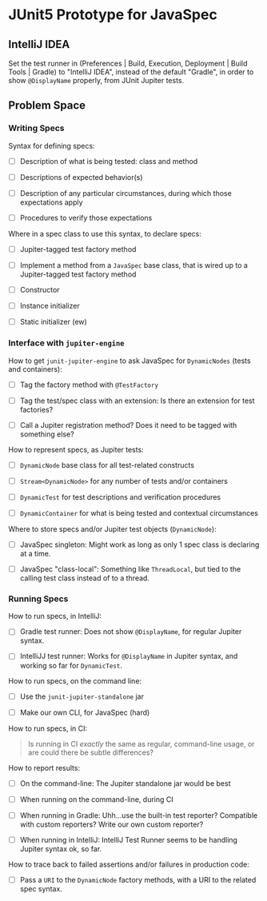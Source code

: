 # JUnit5 Prototype for JavaSpec

## IntelliJ IDEA

Set the test runner in (Preferences | Build, Execution, Deployment | Build Tools | Gradle) to "IntelliJ IDEA", instead
of the default "Gradle", in order to show `@DisplayName` properly, from JUnit Jupiter tests.


## Problem Space

### Writing Specs

Syntax for defining specs:

* [ ] Description of what is being tested: class and method
* [ ] Descriptions of expected behavior(s)
* [ ] Description of any particular circumstances, during which those expectations apply
* [ ] Procedures to verify those expectations


Where in a spec class to use this syntax, to declare specs:

* [ ] Jupiter-tagged test factory method
* [ ] Implement a method from a `JavaSpec` base class, that is wired up to a Jupiter-tagged test factory method
* [ ] Constructor
* [ ] Instance initializer
* [ ] Static initializer (ew)


### Interface with `jupiter-engine`

How to get `junit-jupiter-engine` to ask JavaSpec for `DynamicNodes` (tests and containers):

* [ ] Tag the factory method with `@TestFactory`
* [ ] Tag the test/spec class with an extension: Is there an extension for test factories?
* [ ] Call a Jupiter registration method?  Does it need to be tagged with something else?


How to represent specs, as Jupiter tests:

* [ ] `DynamicNode` base class for all test-related constructs
* [ ] `Stream<DynamicNode>` for any number of tests and/or containers
* [ ] `DynamicTest` for test descriptions and verification procedures
* [ ] `DynamicContainer` for what is being tested and contextual circumstances


Where to store specs and/or Jupiter test objects (`DynamicNode`):

* [ ] JavaSpec singleton: Might work as long as only 1 spec class is declaring at a time.
* [ ] JavaSpec "class-local": Something like `ThreadLocal`, but tied to the calling test class instead of to a thread.


### Running Specs

How to run specs, in IntelliJ:

* [ ] Gradle test runner: Does not show `@DisplayName`, for regular Jupiter syntax.
* [ ] IntelliJJ test runner: Works for `@DisplayName` in Jupiter syntax, and working so far for `DynamicTest`.


How to run specs, on the command line:

* [ ] Use the `junit-jupiter-standalone` jar
* [ ] Make our own CLI, for JavaSpec (hard)


How to run specs, in CI:
   
> Is running in CI _exactly_ the same as regular, command-line usage, or are could there be subtle differences?


How to report results:

* [ ] On the command-line: The Jupiter standalone jar would be best
* [ ] When running on the command-line, during CI
* [ ] When running in Gradle: Uhh...use the built-in test reporter?  Compatible with custom reporters? Write our own
      custom reporter?
* [ ] When running in IntelliJ: IntelliJ Test Runner seems to be handling Jupiter syntax ok, so far.


How to trace back to failed assertions and/or failures in production code:

   * [ ] Pass a `URI` to the `DynamicNode` factory methods, with a URI to the related spec syntax.
